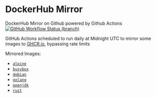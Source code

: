 # DockerHub Mirror
DockerHub Mirror on Github powered by Github Actions  
[![GitHub Workflow Status (branch)][github-actions-badge]][github-actions-link] 

GitHub Actions scheduled to run daily at Midnight UTC to mirror some images to [GHCR.io](https://ghcr.io), bypassing rate limits

Mirrored Images:
* [`alpine`](https://ghcr.io/rblaine95/alpine)
* [`busybox`](https://ghcr.io/rblaine95/busybox)
* [`debian`](https://ghcr.io/rblaine95/debian)
* [`golang`](https://ghcr.io/rblaine95/golang)
* [`openjdk`](https://ghcr.io/rblaine95/openjdk)
* [`rust`](https://ghcr.io/rblaine95/rust)

[github-actions-badge]: https://img.shields.io/github/workflow/status/rblaine95/dockerhub-mirror/Mirror%20Dockerhub/master "Github Workflow Status (master)"
[github-actions-link]: https://github.com/rblaine95/dockerhub-mirror/actions?query=workflow%3AMirror%20Dockerhub
